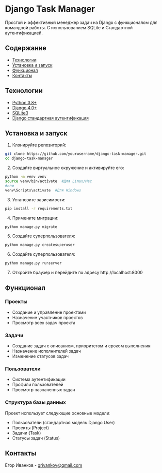 # Django Task Manager
Простой и эффективный менеджер задач на Django с функционалом для командной работы.
С использованием SQLite и Стандартной аутентификацией.
## Содержание
- [Технологии](#технологии)
- [Установка и запуск](#установка-и-запуск)
- [Функционал](#функционал)
- [Контакты](#контакты)

## Технологии
- [Python 3.8+](https://www.python.org/)
- [Django 4.0+](https://docs.djangoproject.com/en/5.2/)
- [SQLite3](https://sqlite.org/)
- [Django стандартная аутентификация](https://docs.djangoproject.com/en/5.2/topics/auth/)

## Установка и запуск
1. Клонируйте репозиторий:
```bash
git clone https://github.com/yourusername/django-task-manager.git
cd django-task-manager
```
2. Создайте виртуальное окружение и активируйте его:

```bash
python -m venv venv
source venv/bin/activate  #Для Linux/Mac
#или
venv\Scripts\activate  #Для Windows
```
3. Установите зависимости:
```bash
pip install -r requirements.txt
```
4. Примените миграции:
```bash
python manage.py migrate
```
5. Создайте суперпользователя:
```bash
python manage.py createsuperuser
```
6. Создайте суперпользователя:
```bash
python manage.py runserver
```
7. Откройте браузер и перейдите по адресу http://localhost:8000
## Функционал
### Проекты
- Создание и управление проектами
- Назначение участников проектов
- Просмотр всех задач проекта
### Задачи
- Создание задач с описанием, приоритетом и сроком выполнения
- Назначение исполнителей задач
- Изменение статусов задач
### Пользователи
- Система аутентификации
- Профили пользователей
- Просмотр назначенных задач
### Структура базы данных
Проект использует следующие основные модели:
   - Пользователи (стандартная модель Django User)
   - Проекты (Project)
   - Задачи (Task)
   - Статусы задач (Status)

## Контакты
Егор Иванков - grivankov@gmail.com